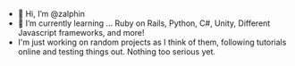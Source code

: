 - 👋 Hi, I’m @zalphin
- 🌱 I’m currently learning ... Ruby on Rails, Python, C#, Unity, Different Javascript frameworks, and more!
- I'm just working on random projects as I think of them, following tutorials online and testing things out.  Nothing too serious yet.

<!---
zalphin/zalphin is a ✨ special ✨ repository because its `README.md` (this file) appears on your GitHub profile.
You can click the Preview link to take a look at your changes.
--->
